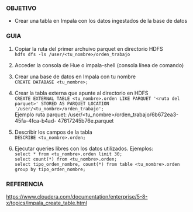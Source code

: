 ### OBJETIVO
* Crear una tabla en Impala con los datos ingestados de la base de datos 

### GUIA
1. Copiar la ruta del primer archuivo parquet en directorio HDFS  
`hdfs dfs -ls /user/<tu_nombre>/orden_trabajo`

2. Acceder la consola de Hue o impala-shell (consola línea de comando)  

3. Crear una base de datos en Impala con tu nombre  
`CREATE DATABASE <tu_nombre>;`

4. Crear la tabla externa que apunte al directorio en HDFS  
`CREATE EXTERNAL TABLE <tu_nombre>.orden LIKE PARQUET '<ruta del parquet>' STORED AS PARQUET LOCATION '/user/<tu_nombre>/orden_trabajo';`  
Ejemplo ruta parquet: /user/<tu_nombre>/orden_trabajo/6b672ea3-45fa-4fca-b4ad- 47617245b76e.parquet


5. Describir los campos de la tabla  
`DESCRIBE <tu_nombre>.orden;`

6. Ejecutar queries libres con los datos utilizados. Ejemplos:  
`select * from <tu_nombre>.orden limit 30;`  
`select count(*) from <tu_nombre>.orden;`  
`select tipo_orden_nombre, count(*) from table <tu_nombre>.orden group by tipo_orden_nombre;`  

### REFERENCIA

https://www.cloudera.com/documentation/enterprise/5-8-x/topics/impala_create_table.html
